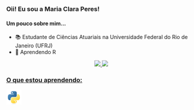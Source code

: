### Oii! Eu sou a Maria Clara Peres! 

  <h4 align="left"> Um pouco sobre mim...</h4>

- 📚 Estudante de Ciências Atuariais na Universidade Federal do Rio de Janeiro (UFRJ)
- 🧮 Aprendendo R

<div align="center">
  <a href="https://github.com/rafaballerini">
  <img height="160em" src="https://github-readme-stats.vercel.app/api?username=mariaaperess&show_icons=true&theme=onedark&include_all_commits=true&count_private=true"/>
  <img height="150em" src="https://github-readme-stats.vercel.app/api/top-langs/?username=mariaaperess&layout=compact&langs_count=7&theme=onedark"/>
</div>

<h3 align="left"> O que estou aprendendo:</h3>
<p align="left"> <a href="https://www.python.org" target="_blank" rel="noreferrer"> <img src="https://raw.githubusercontent.com/devicons/devicon/master/icons/python/python-original.svg" alt="python" width="40" height="40"/> </a> </p>
